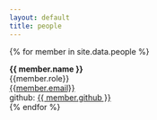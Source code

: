 ```yaml
---
layout: default
title: people
---
```


{% for member in site.data.people %}

<div class="gravatar" style="background-image: url(/website/assets/img/{{ member.image }})"></div>   
<div class="info-person">
        <b>{{ member.name }} </b> <br /> 
        {{member.role}}  <br />
        <a href="mailto:{{member.email}}">{{member.email}}</a> <br />
        github: <a href="https://github.com/{{ member.github }}"> {{ member.github }} </a> 
</div>
{% endfor %}
